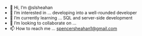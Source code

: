 - 👋 Hi, I’m @slsheahan
- 👀 I’m interested in ... developing into a well-rounded developer
- 🌱 I’m currently learning ... SQL and server-side development
- 💞️ I’m looking to collaborate on ...
- 📫 How to reach me  ... spencersheahan1@gmail.com

<!---
slsheahan/slsheahan is a ✨ special ✨ repository because its `README.md` (this file) appears on your GitHub profile.
You can click the Preview link to take a look at your changes.
--->
